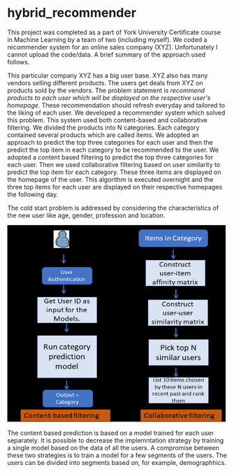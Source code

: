 # hybrid_recommender

This project was completed as a part of York University Certificate course in Machine Learning by a team of two (including myself). We coded a recommender system for an online sales company (XYZ). Unfortunately I cannot upload the code/data. A brief summary of the approach used follows.

This particular company XYZ has a big user base. XYZ also has many vendors selling different products. The users get deals from XYZ on products sold by the vendors. The problem statement is *recommend products to each user which will be displayed on the respective user's homepage*. These recommendation should refresh everyday and tailored to the liking of each user. We developed a recommender system which solved this problem. This system used both
content-based and collaborative filtering. We divided the products into N categories. Each category contained several products which are called items.
We adopted an approach to predict the top three categories for each user and then the predict the top item in each category to be recommended to the user. We adopted a content based filtering to predict the top three categories for each user. Then we used collaborative filtering based on user similarity to predict the top item for each category. These three items are displayed on the homepage of the user. This algorithm is executed overnight and the three top items for each user are  displayed on their respective homepages the following day.

The cold start problem is addressed by considering the characteristics of the new user like age, gender, profession and location.

<p align="left">
<img width="500" height="450" src="images/model_schematic_crop.png">
</p>

The content based prediction is based on a model trained for each user separately. It is possible to decrease the implemntation strategy by training a single model based on the data of all the users. A compromise between these two strategies is to train a model for a few segments of the users. The users can be divided into segments based on, for example, demographhics.
